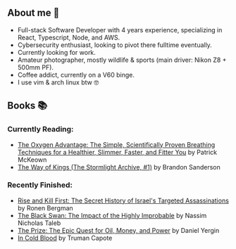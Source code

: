 ## About me 👋
- Full-stack Software Developer with 4 years experience, specializing in React, Typescript, Node, and AWS.
- Cybersecurity enthusiast, looking to pivot there fulltime eventually.
- Currently looking for work.
- Amateur photographer, mostly wildlife & sports (main driver: Nikon Z8 + 500mm PF).
- Coffee addict, currently on a V60 binge.
- I use vim & arch linux btw 🤓


## Books 📚
### Currently Reading:
<!-- GOODREADS-LIST:START -->
- [The Oxygen Advantage: The Simple, Scientifically Proven Breathing Techniques for a Healthier, Slimmer, Faster, and Fitter You](https://www.goodreads.com/review/show/7017919737?utm_medium=api&utm_source=rss) by Patrick McKeown
- [The Way of Kings (The Stormlight Archive, #1)](https://www.goodreads.com/review/show/6055799913?utm_medium=api&utm_source=rss) by Brandon Sanderson
<!-- GOODREADS-LIST:END -->
### Recently Finished:
<!-- GOODREADS-FINISHED:START -->
- [Rise and Kill First: The Secret History of Israel's Targeted Assassinations](https://www.goodreads.com/review/show/5296157170?utm_medium=api&utm_source=rss) by Ronen Bergman
- [The Black Swan: The Impact of the Highly Improbable](https://www.goodreads.com/review/show/6977753477?utm_medium=api&utm_source=rss) by Nassim Nicholas Taleb
- [The Prize: The Epic Quest for Oil, Money, and Power](https://www.goodreads.com/review/show/5157005373?utm_medium=api&utm_source=rss) by Daniel Yergin
- [In Cold Blood](https://www.goodreads.com/review/show/6090850815?utm_medium=api&utm_source=rss) by Truman Capote
<!-- GOODREADS-FINISHED:END -->
